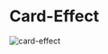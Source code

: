 # Card-Effect

![card-effect](https://github.com/fatemeMohamadian/Card-Effect/assets/155579918/dc9d5aa3-2ec1-435c-9efb-aaccc1b395eb)

